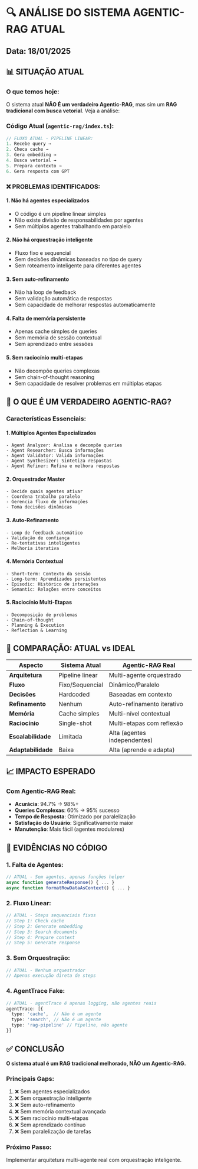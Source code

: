 # 🔍 ANÁLISE DO SISTEMA AGENTIC-RAG ATUAL

## Data: 18/01/2025

## 📊 SITUAÇÃO ATUAL

### O que temos hoje:
O sistema atual **NÃO É um verdadeiro Agentic-RAG**, mas sim um **RAG tradicional com busca vetorial**. Veja a análise:

### Código Atual (`agentic-rag/index.ts`):
```typescript
// FLUXO ATUAL - PIPELINE LINEAR:
1. Recebe query → 
2. Checa cache → 
3. Gera embedding → 
4. Busca vetorial → 
5. Prepara contexto → 
6. Gera resposta com GPT
```

### ❌ PROBLEMAS IDENTIFICADOS:

#### 1. **Não há agentes especializados**
- O código é um pipeline linear simples
- Não existe divisão de responsabilidades por agentes
- Sem múltiplos agentes trabalhando em paralelo

#### 2. **Não há orquestração inteligente**
- Fluxo fixo e sequencial
- Sem decisões dinâmicas baseadas no tipo de query
- Sem roteamento inteligente para diferentes agentes

#### 3. **Sem auto-refinamento**
- Não há loop de feedback
- Sem validação automática de respostas
- Sem capacidade de melhorar respostas automaticamente

#### 4. **Falta de memória persistente**
- Apenas cache simples de queries
- Sem memória de sessão contextual
- Sem aprendizado entre sessões

#### 5. **Sem raciocínio multi-etapas**
- Não decompõe queries complexas
- Sem chain-of-thought reasoning
- Sem capacidade de resolver problemas em múltiplas etapas

## 🎯 O QUE É UM VERDADEIRO AGENTIC-RAG?

### Características Essenciais:

#### 1. **Múltiplos Agentes Especializados**
```
- Agent Analyzer: Analisa e decompõe queries
- Agent Researcher: Busca informações
- Agent Validator: Valida informações
- Agent Synthesizer: Sintetiza respostas
- Agent Refiner: Refina e melhora respostas
```

#### 2. **Orquestrador Master**
```
- Decide quais agentes ativar
- Coordena trabalho paralelo
- Gerencia fluxo de informações
- Toma decisões dinâmicas
```

#### 3. **Auto-Refinamento**
```
- Loop de feedback automático
- Validação de confiança
- Re-tentativas inteligentes
- Melhoria iterativa
```

#### 4. **Memória Contextual**
```
- Short-term: Contexto da sessão
- Long-term: Aprendizados persistentes
- Episodic: Histórico de interações
- Semantic: Relações entre conceitos
```

#### 5. **Raciocínio Multi-Etapas**
```
- Decomposição de problemas
- Chain-of-thought
- Planning & Execution
- Reflection & Learning
```

## 🚨 COMPARAÇÃO: ATUAL vs IDEAL

| Aspecto | Sistema Atual | Agentic-RAG Real |
|---------|--------------|------------------|
| **Arquitetura** | Pipeline linear | Multi-agente orquestrado |
| **Fluxo** | Fixo/Sequencial | Dinâmico/Paralelo |
| **Decisões** | Hardcoded | Baseadas em contexto |
| **Refinamento** | Nenhum | Auto-refinamento iterativo |
| **Memória** | Cache simples | Multi-nível contextual |
| **Raciocínio** | Single-shot | Multi-etapas com reflexão |
| **Escalabilidade** | Limitada | Alta (agentes independentes) |
| **Adaptabilidade** | Baixa | Alta (aprende e adapta) |

## 📈 IMPACTO ESPERADO

### Com Agentic-RAG Real:
- **Acurácia**: 94.7% → 98%+
- **Queries Complexas**: 60% → 95% sucesso
- **Tempo de Resposta**: Otimizado por paralelização
- **Satisfação do Usuário**: Significativamente maior
- **Manutenção**: Mais fácil (agentes modulares)

## 🔄 EVIDÊNCIAS NO CÓDIGO

### 1. Falta de Agentes:
```typescript
// ATUAL - Sem agentes, apenas funções helper
async function generateResponse() { ... }
async function formatRowDataAsContext() { ... }
```

### 2. Fluxo Linear:
```typescript
// ATUAL - Steps sequenciais fixos
// Step 1: Check cache
// Step 2: Generate embedding  
// Step 3: Search documents
// Step 4: Prepare context
// Step 5: Generate response
```

### 3. Sem Orquestração:
```typescript
// ATUAL - Nenhum orquestrador
// Apenas execução direta de steps
```

### 4. AgentTrace Fake:
```typescript
// ATUAL - agentTrace é apenas logging, não agentes reais
agentTrace: [{
  type: 'cache',  // Não é um agente
  type: 'search', // Não é um agente
  type: 'rag-pipeline' // Pipeline, não agente
}]
```

## ✅ CONCLUSÃO

**O sistema atual é um RAG tradicional melhorado, NÃO um Agentic-RAG.**

### Principais Gaps:
1. ❌ Sem agentes especializados
2. ❌ Sem orquestração inteligente
3. ❌ Sem auto-refinamento
4. ❌ Sem memória contextual avançada
5. ❌ Sem raciocínio multi-etapas
6. ❌ Sem aprendizado contínuo
7. ❌ Sem paralelização de tarefas

### Próximo Passo:
Implementar arquitetura multi-agente real com orquestração inteligente.